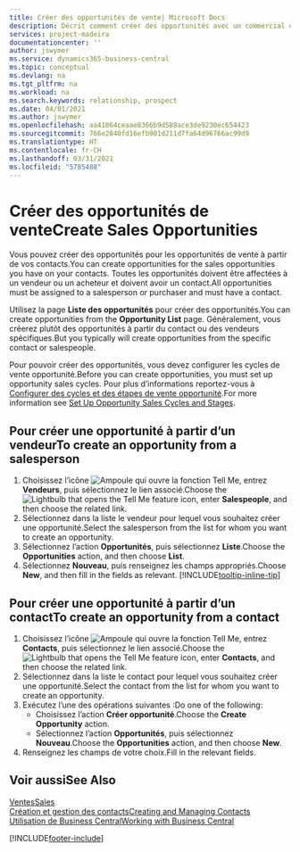 ```yaml
---
title: Créer des opportunités de vente| Microsoft Docs
description: Décrit comment créer des opportunités avec un commercial ou un contact dans Business Central.
services: project-madeira
documentationcenter: ''
author: jswymer
ms.service: dynamics365-business-central
ms.topic: conceptual
ms.devlang: na
ms.tgt_pltfrm: na
ms.workload: na
ms.search.keywords: relationship, prospect
ms.date: 04/01/2021
ms.author: jswymer
ms.openlocfilehash: aa41064ceaae8366b9d588ace3de9230ec654423
ms.sourcegitcommit: 766e2840fd16efb901d211d7fa64d96766ac99d9
ms.translationtype: HT
ms.contentlocale: fr-CH
ms.lasthandoff: 03/31/2021
ms.locfileid: "5785488"
---
```

# <a name="create-sales-opportunities"></a><span data-ttu-id="f673b-103">Créer des opportunités de vente</span><span class="sxs-lookup"><span data-stu-id="f673b-103">Create Sales Opportunities</span></span>
<span data-ttu-id="f673b-104">Vous pouvez créer des opportunités pour les opportunités de vente à partir de vos contacts.</span><span class="sxs-lookup"><span data-stu-id="f673b-104">You can create opportunities for the sales opportunities you have on your contacts.</span></span> <span data-ttu-id="f673b-105">Toutes les opportunités doivent être affectées à un vendeur ou un acheteur et doivent avoir un contact.</span><span class="sxs-lookup"><span data-stu-id="f673b-105">All opportunities must be assigned to a salesperson or purchaser and must have a contact.</span></span>

<span data-ttu-id="f673b-106">Utilisez la page **Liste des opportunités** pour créer des opportunités.</span><span class="sxs-lookup"><span data-stu-id="f673b-106">You can create opportunities from the **Opportunity List** page.</span></span> <span data-ttu-id="f673b-107">Généralement, vous créerez plutôt des opportunités à partir du contact ou des vendeurs spécifiques.</span><span class="sxs-lookup"><span data-stu-id="f673b-107">But you typically will create opportunities from the specific contact or salespeople.</span></span>

<span data-ttu-id="f673b-108">Pour pouvoir créer des opportunités, vous devez configurer les cycles de vente opportunité.</span><span class="sxs-lookup"><span data-stu-id="f673b-108">Before you can create opportunities, you must set up opportunity sales cycles.</span></span> <span data-ttu-id="f673b-109">Pour plus d’informations reportez-vous à [Configurer des cycles et des étapes de vente opportunité](marketing-how-setup-opportunity-sales-cycles-stages.md).</span><span class="sxs-lookup"><span data-stu-id="f673b-109">For more information see [Set Up Opportunity Sales Cycles and Stages](marketing-how-setup-opportunity-sales-cycles-stages.md).</span></span>

## <a name="to-create-an-opportunity-from-a-salesperson"></a><span data-ttu-id="f673b-110">Pour créer une opportunité à partir d’un vendeur</span><span class="sxs-lookup"><span data-stu-id="f673b-110">To create an opportunity from a salesperson</span></span>
1. <span data-ttu-id="f673b-111">Choisissez l’icône ![Ampoule qui ouvre la fonction Tell Me](media/ui-search/search_small.png "Dites-moi ce que vous voulez faire"), entrez **Vendeurs**, puis sélectionnez le lien associé.</span><span class="sxs-lookup"><span data-stu-id="f673b-111">Choose the ![Lightbulb that opens the Tell Me feature](media/ui-search/search_small.png "Tell me what you want to do") icon, enter **Salespeople**, and then choose the related link.</span></span>
2. <span data-ttu-id="f673b-112">Sélectionnez dans la liste le vendeur pour lequel vous souhaitez créer une opportunité.</span><span class="sxs-lookup"><span data-stu-id="f673b-112">Select the salesperson from the list for whom you want to create an opportunity.</span></span>
3. <span data-ttu-id="f673b-113">Sélectionnez l’action **Opportunités**, puis sélectionnez **Liste**.</span><span class="sxs-lookup"><span data-stu-id="f673b-113">Choose the **Opportunities** action, and then choose **List**.</span></span>
4. <span data-ttu-id="f673b-114">Sélectionnez **Nouveau**, puis renseignez les champs appropriés.</span><span class="sxs-lookup"><span data-stu-id="f673b-114">Choose **New**, and then fill in the fields as relevant.</span></span> [!INCLUDE[tooltip-inline-tip](includes/tooltip-inline-tip_md.md)]  



## <a name="to-create-an-opportunity-from-a-contact"></a><span data-ttu-id="f673b-115">Pour créer une opportunité à partir d’un contact</span><span class="sxs-lookup"><span data-stu-id="f673b-115">To create an opportunity from a contact</span></span>
1. <span data-ttu-id="f673b-116">Choisissez l’icône ![Ampoule qui ouvre la fonction Tell Me](media/ui-search/search_small.png "Dites-moi ce que vous voulez faire"), entrez **Contacts**, puis sélectionnez le lien associé.</span><span class="sxs-lookup"><span data-stu-id="f673b-116">Choose the ![Lightbulb that opens the Tell Me feature](media/ui-search/search_small.png "Tell me what you want to do") icon, enter **Contacts**, and then choose the related link.</span></span>
2. <span data-ttu-id="f673b-117">Sélectionnez dans la liste le contact pour lequel vous souhaitez créer une opportunité.</span><span class="sxs-lookup"><span data-stu-id="f673b-117">Select the contact from the list for whom you want to create an opportunity.</span></span>
3. <span data-ttu-id="f673b-118">Exécutez l’une des opérations suivantes :</span><span class="sxs-lookup"><span data-stu-id="f673b-118">Do one of the following:</span></span>
   * <span data-ttu-id="f673b-119">Choisissez l’action **Créer opportunité**.</span><span class="sxs-lookup"><span data-stu-id="f673b-119">Choose the **Create Opportunity** action.</span></span>
   * <span data-ttu-id="f673b-120">Sélectionnez l’action **Opportunités**, puis sélectionnez **Nouveau**.</span><span class="sxs-lookup"><span data-stu-id="f673b-120">Choose the  **Opportunities** action, and then choose **New**.</span></span>
4. <span data-ttu-id="f673b-121">Renseignez les champs de votre choix.</span><span class="sxs-lookup"><span data-stu-id="f673b-121">Fill in the relevant fields.</span></span>

## <a name="see-also"></a><span data-ttu-id="f673b-122">Voir aussi</span><span class="sxs-lookup"><span data-stu-id="f673b-122">See Also</span></span>
[<span data-ttu-id="f673b-123">Ventes</span><span class="sxs-lookup"><span data-stu-id="f673b-123">Sales</span></span>](sales-manage-sales.md)  
[<span data-ttu-id="f673b-124">Création et gestion des contacts</span><span class="sxs-lookup"><span data-stu-id="f673b-124">Creating and Managing Contacts</span></span>](marketing-contacts.md)  
[<span data-ttu-id="f673b-125">Utilisation de Business Central</span><span class="sxs-lookup"><span data-stu-id="f673b-125">Working with Business Central</span></span>](ui-work-product.md)


[!INCLUDE[footer-include](includes/footer-banner.md)]